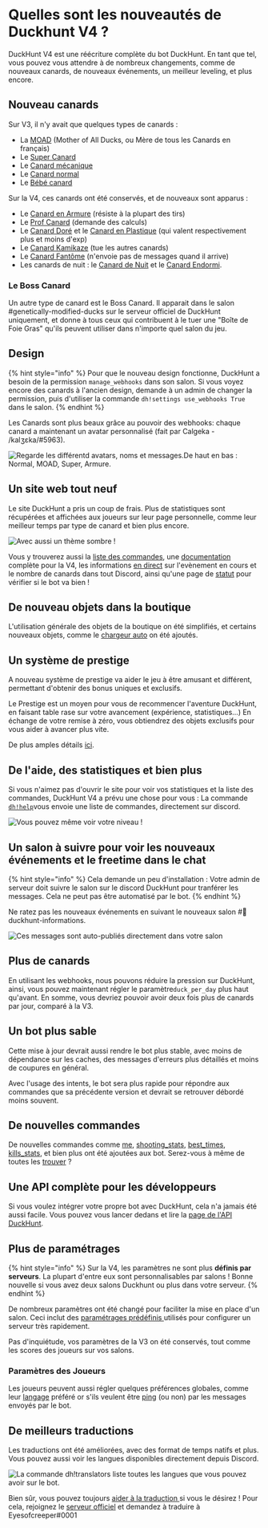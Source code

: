 # Quelles sont les nouveautés de Duckhunt V4 ?

DuckHunt V4 est une réécriture complète du bot DuckHunt. En tant que tel, vous pouvez vous attendre à de nombreux changements, comme de nouveaux canards, de nouveaux événements, un meilleur leveling, et plus encore.

## Nouveau canards

Sur V3, il n'y avait que quelques types de canards :

* La [MOAD](players-guide/types-of-ducks.md#moad-mother-of-all-ducks) \(Mother of All Ducks, ou Mère de tous les Canards en français\)
* Le [Super Canard](players-guide/types-of-ducks.md#super-ducks)
* Le [Canard mécanique](players-guide/types-of-ducks.md#mechanical)
* Le [Canard normal](players-guide/types-of-ducks.md#normal-ducks)
* Le [Bébé canard](players-guide/types-of-ducks.md#baby)

Sur la V4, ces canards ont été conservés, et de nouveaux sont apparus :

* Le [Canard en Armure](players-guide/types-of-ducks.md#canards-en-armure) \(résiste à la plupart des tirs\)
* Le [Prof Canard](players-guide/types-of-ducks.md#prof-pr-duck) \(demande des calculs\)
* Le [Canard Doré](players-guide/types-of-ducks.md#canard-dore) et le [Canard en Plastique](players-guide/types-of-ducks.md#canard-en-plastique) \(qui valent respectivement plus et moins d'exp\)
* Le [Canard Kamikaze](players-guide/types-of-ducks.md#kamikaze) \(tue les autres canards\)
* Le [Canard Fantôme](players-guide/types-of-ducks.md#canard-fantome) \(n'envoie pas de messages quand il arrive\)
* Les canards de nuit : le [Canard de Nuit](players-guide/types-of-ducks.md#canard-de-la-nuit) et le [Canard Endormi](players-guide/types-of-ducks.md#canard-de-la-nuit).

### Le Boss Canard

Un autre type de canard est le Boss Canard. Il apparait dans le salon \#genetically-modified-ducks sur le serveur officiel de DuckHunt uniquement, et donne à tous ceux qui contribuent à le tuer une "Boîte de Foie Gras" qu'ils peuvent utiliser dans n'importe quel salon du jeu.

## Design

{% hint style="info" %}
Pour que le nouveau design fonctionne, DuckHunt a besoin de la permission `manage_webhooks` dans son salon. Si vous voyez encore des canards à l'ancien design, demande à un admin de changer la permission, puis d'utiliser la commande  `dh!settings use_webhooks True` dans le salon.
{% endhint %}

Les Canards sont plus beaux grâce au pouvoir des webhooks: chaque canard a maintenant un avatar personnalisé \(fait par Calgeka - /kalʒɛka/\#5963\).

![Regarde les diff&#xE9;rentd avatars, noms et messages.De haut en bas : Normal, MOAD, Super, Armure.](.gitbook/assets/webhooks-example.png)

## Un site web tout neuf

Le site DuckHunt a pris un coup de frais. Plus de statistiques sont récupérées et affichées aux joueurs sur leur page personnelle, comme leur meilleur temps par type de canard et bien plus encore.

![Avec aussi un th&#xE8;me sombre !](.gitbook/assets/new-graphs.png)

Vous y trouverez aussi la [liste des commandes](https://duckhunt.me/commands), une [documentation](https://duckhunt.me/fr/docs/) complète pour la V4, les informations [en direct](https://duckhunt.me) sur l'evènement en cours et le nombre de canards dans tout Discord, ainsi qu'une page de [statut](https://duckhunt.me/status) pour vérifier si le bot va bien !

## De nouveau objets dans la boutique

L'utilisation générale des objets de la boutique on été simplifiés, et certains nouveaux objets, comme le [chargeur auto](https://duckhunt.me/commands/shop/reloader) on été ajoutés.

## Un système de prestige

A nouveau système de prestige va aider le jeu à être amusant et différent, permettant d'obtenir des bonus uniques et exclusifs.

Le Prestige est un moyen pour vous de recommencer l'aventure DuckHunt, en faisant table rase sur votre avancement \(expérience, statistiques...\) En échange de votre remise à zéro, vous obtiendrez des objets exclusifs pour vous aider à avancer plus vite.

De plus amples détails [ici](https://app.gitbook.com/@duckhunt/s/duck-hunt-discord/~/drafts/-Mi5jK2ERQnbHzgQLJrV/v/french/players-guide/levels-and-experience#niveaux-de-prestige).

## De l'aide, des statistiques et bien plus

Si vous n'aimez pas d'ouvrir le site pour voir vos statistiques et la liste des commandes, DuckHunt V4 a prévu une chose pour vous : La commande [`dh!help`](https://duckhunt.me/commands/)vous envoie une liste de commandes, directement sur discord.

![Vous pouvez m&#xEA;me voir votre niveau !](.gitbook/assets/inline-information-about-a-hunter.png)

## Un salon à suivre pour voir les nouveaux événements et le freetime dans le chat

{% hint style="info" %}
Cela demande un peu d'installation : Votre admin de serveur doit suivre le salon sur le discord DuckHunt pour tranférer les messages. Cela ne peut pas être automatisé par le bot.
{% endhint %}

Ne ratez pas les nouveaux événements en suivant le nouveaux salon \#🦆duckhunt-informations.

![Ces messages sont auto-publi&#xE9;s directement dans votre salon](.gitbook/assets/messages-sent-in-the-informations-channel.png)

## Plus de canards

En utilisant les webhooks, nous pouvons réduire la pression sur DuckHunt, ainsi, vous pouvez maintenant régler le paramètre`duck_per_day` plus haut qu'avant. En somme, vous devriez pouvoir avoir deux fois plus de canards par jour, comparé à la V3.

## Un bot plus sable

Cette mise à jour devrait aussi rendre le bot plus stable, avec moins de dépendance sur les caches, des messages d'erreurs plus détaillés et moins de coupures en général. 

Avec l'usage des intents, le bot sera plus rapide pour répondre aux commandes que sa précédente version et devrait se retrouver débordé moins souvent.

## De nouvelles commandes

De nouvelles commandes comme [me](https://duckhunt.me/commands/me), [shooting\_stats](https://duckhunt.me/commands/shooting_stats), [best\_times](https://duckhunt.me/commands/best_times), [kills\_stats](https://duckhunt.me/commands/kills_stats), et bien plus ont été ajoutées aux bot. Serez-vous à même de toutes les [trouver](https://duckhunt.me/commands) ?

## Une API complète pour les développeurs 

Si vous voulez intégrer votre propre bot avec DuckHunt, cela n'a jamais été aussi facile. Vous pouvez vous lancer dedans et lire la [page de l'API DuckHunt](https://app.gitbook.com/@duckhunt/s/duck-hunt-discord/~/drafts/-Mi5jK2ERQnbHzgQLJrV/v/french/the-duckhunt-api/channels-scores-and-stats).

## Plus de paramétrages

{% hint style="info" %}
Sur la V4, les paramètres ne sont plus **définis par serveurs**. La plupart d'entre eux sont personnalisables par salons ! Bonne nouvelle si vous avez deux salons Duckhunt ou plus dans votre serveur.
{% endhint %}



De nombreux paramètres ont été changé pour faciliter la mise en place d'un salon. Ceci inclut des [paramétrages prédéfinis ](https://duckhunt.me/commands/settings/templates) utilisés pour configurer un serveur très rapidement.

Pas d'inquiétude, vos paramètres de la V3 on été conservés, tout comme les scores des joueurs sur vos salons.

### Paramètres des Joueurs

Les joueurs peuvent aussi régler quelques préférences globales, comme leur [langage](https://duckhunt.me/commands/settings/my_language) préféré or s'ils veulent être [ping](https://duckhunt.me/commands/settings/ping) \(ou non\) par les messages envoyés par le bot.

## De meilleurs traductions

Les traductions ont été améliorées, avec des format de temps natifs et plus. Vous pouvez aussi voir les langues disponibles directement depuis Discord.

![La commande dh!translators liste toutes les langues que vous pouvez avoir sur le bot.](.gitbook/assets/translators.png)

Bien sûr, vous pouvez toujours  [aider à la traduction ](players-guide/how-to-contribute-to-the-bot.md#translating-the-bot)si vous le désirez ! Pour cela, rejoignez le [serveur officiel](https://duckhunt.me/support) et demandez à traduire à Eyesofcreeper\#0001

